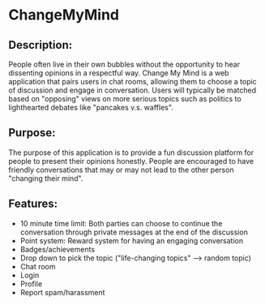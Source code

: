 # ChangeMyMind
## Description: 
People often live in their own bubbles without the opportunity to hear dissenting opinions in a respectful way. Change My Mind is a web application that pairs users in chat rooms, allowing them to choose a topic of discussion and engage in conversation. Users will typically be matched based on "opposing" views on more serious topics such as politics to lighthearted debates like "pancakes v.s. waffles". 
## Purpose: 
The purpose of this application is to provide a fun discussion platform for people to present their opinions honestly. People are encouraged to have friendly conversations that may or may not lead to the other person "changing their mind". 


## Features: 
* 10 minute time limit: Both parties can choose to continue the conversation through private messages at the end of the discussion
* Point system: Reward system for having an engaging conversation 
* Badges/achievements 
* Drop down to pick the topic ("life-changing topics" --> random topic)
* Chat room
* Login
* Profile
* Report spam/harassment
